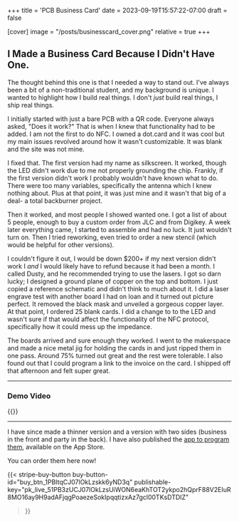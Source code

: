 +++
title = 'PCB Business Card'
date = 2023-09-19T15:57:22-07:00
draft = false

[cover]
    image = "/posts/businesscard_cover.png"
    relative = true
+++

## I Made a Business Card Because I Didn't Have One. 

The thought behind this one is that I needed a way to stand out. I've always been a bit of a non-traditional student, and my background is unique. I wanted to highlight how I build real things. I don't *just* build real things, I ship real things. 

I initially started with just a bare PCB with a QR code. Everyone always asked, "Does it work?" That is when I knew that functionality had to be added. I am not the first to do NFC. I owned a dot.card and it was cool but my main issues revolved around how it wasn't customizable. It was blank and the site was not mine. 

I fixed that. The first version had my name as silkscreen. It worked, though the LED didn't work due to me not properly grounding the chip. Frankly, if the first version didn't work I probably wouldn't have known what to do. There were too many variables, specifically the antenna which I knew nothing about. Plus at that point, it was just mine and it wasn't that big of a deal- a total backburner project. 

Then it worked, and most people I showed wanted one. I got a list of about 5 people, enough to buy a custom order from JLC and from Digikey. A week later everything came, I started to assemble and had no luck. It just wouldn't turn on. Then I tried reworking, even tried to order a new stencil (which would be helpful for other versions).

I couldn't figure it out, I would be down $200+ if my next version didn't work I *and* I would likely have to refund because it had been a month. I called Dusty, and he recommended trying to use the lasers. I got so darn lucky; I designed a ground plane of copper on the top and bottom. I just copied a reference schematic and didn't think to much about it. I did a laser engrave test with another board I had on loan and it turned out picture perfect. It removed the black mask and unveiled a gorgeous copper layer. At that point, I ordered 25 blank cards. I did a change to to the LED and wasn't sure if that would affect the functionality of the NFC protocol, specifically how it could mess up the impedance. 

The boards arrived and sure enough they worked. I went to the makerspace and made a nice metal jig for holding the cards in and just ripped them in one pass. Around 75% turned out great and the rest were tolerable. I also found out that I could program a link to the invoice on the card. I shipped off that afternoon and felt super great.


---
### Demo Video

{{<youtube SqF1A_pn7E8>}}

---

I have since made a thinner version and a version with two sides (business in the front and party in the back). I have also published the [app to program them](https://abenstirling.com/posts/botionnfc/), available on the App Store.

You can order them here now!

{{< stripe-buy-button
  buy-button-id="buy_btn_1PBItqCJ07lOkLzskk6yND3q"
  publishable-key="pk_live_51PB3zUCJ07lOkLzsUiWON6eaKhTOT2ykpo2hQprF88V2EIuR8MO16ay9H9adAFjqgPoaezeSokIpqqtizxAz7gcl00TKsDTDIZ"
>}}